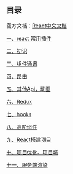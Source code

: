 ## 目录官方文档：[React中文文档](https://zh-hans.reactjs.org/)[一、react 常用插件](react%20常用插件.md)[二、初识](react-01%20初识.md)[三、组件通讯](react-02%20组件通讯.md)[四、路由](react-03%20路由.md)[五、其他Api，动画](react-04%20其他Api，动画.md)[六、Redux](react-05%20Redux.md)[七、hooks](react-06%20hooks.md)[八、高阶组件](react-07%20高阶组件.md)[九、React搭建项目](react-08%20React搭建项目.md)[十、项目优化、项目坑](react-09%20项目优化、项目坑.md)[十一、服务端渲染](react-10%20服务端渲染.md)<Vssue title="React" />